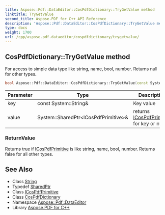 ```yaml
---
title: Aspose::Pdf::DataEditor::CosPdfDictionary::TryGetValue method
linktitle: TryGetValue
second_title: Aspose.PDF for C++ API Reference
description: 'Aspose::Pdf::DataEditor::CosPdfDictionary::TryGetValue method. For access to simple data type like string, name, bool, number. Returns null for other types in C++.'
type: docs
weight: 1700
url: /cpp/aspose.pdf.dataeditor/cospdfdictionary/trygetvalue/
---
```

## CosPdfDictionary::TryGetValue method


For access to simple data type like string, name, bool, number. Returns null for other types.

```cpp
bool Aspose::Pdf::DataEditor::CosPdfDictionary::TryGetValue(const System::String &key, System::SharedPtr<ICosPdfPrimitive> &value) const override
```


| Parameter | Type | Description |
| --- | --- | --- |
| key | const System::String\& | Key value |
| value | System::SharedPtr\<ICosPdfPrimitive\>\& | returns [ICosPdfPrimitive](../../icospdfprimitive/) for key or null. |

### ReturnValue

Returns true if [ICosPdfPrimitive](../../icospdfprimitive/) is like string, name, bool, number. Returns false for all other types.

## See Also

* Class [String](../../../system/string/)
* Typedef [SharedPtr](../../../system/sharedptr/)
* Class [ICosPdfPrimitive](../../icospdfprimitive/)
* Class [CosPdfDictionary](../)
* Namespace [Aspose::Pdf::DataEditor](../../)
* Library [Aspose.PDF for C++](../../../)
